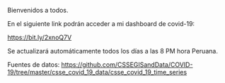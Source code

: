 Bienvenidos a todos.

En el siguiente link podrán acceder a mi dashboard de covid-19:

https://bit.ly/2xnoQ7V

Se actualizará automáticamente todos los días a las 8 PM hora Peruana.

Fuentes de datos: https://github.com/CSSEGISandData/COVID-19/tree/master/csse_covid_19_data/csse_covid_19_time_series
